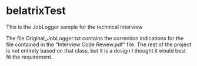 # belatrixTest
This is the JobLogger sample for the technical interview

The file Original_JobLogger.txt contains the correction indications for the file contained in the "Interview Code Review.pdf" file. The rest of the project is not entirely based on that class, but it is a design I thought it would best fit the requirement.
